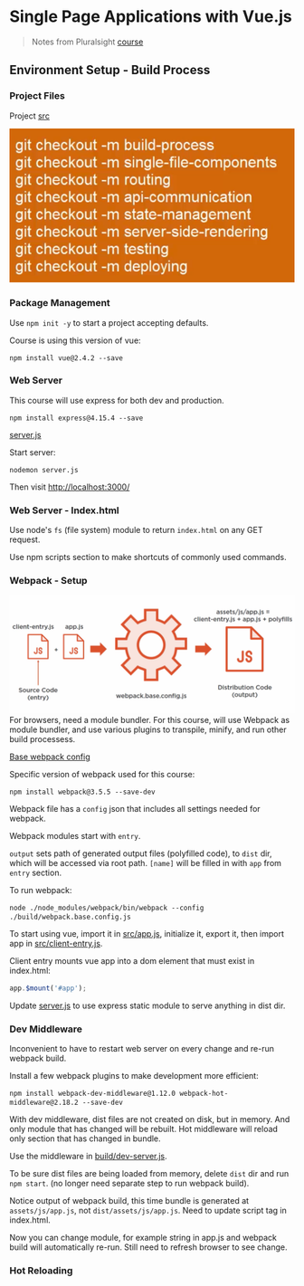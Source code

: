# Single Page Applications with Vue.js

> Notes from Pluralsight [course](https://app.pluralsight.com/library/courses/vue-js-single-page-applications/table-of-contents)

## Environment Setup - Build Process

### Project Files

Project [src](https://github.com/bstavroulakis/vue-spa)

![git-modules](course-images/git-modules.png "git-modules")

### Package Management

Use `npm init -y` to start a project accepting defaults.

Course is using this version of vue:

```shell
npm install vue@2.4.2 --save
```

### Web Server

This course will use express for both dev and production.


```shell
npm install express@4.15.4 --save
```

[server.js](server.js)

Start server:

```shell
nodemon server.js
```

Then visit [http://localhost:3000/](http://localhost:3000/)

### Web Server - Index.html

Use node's `fs` (file system) module to return `index.html` on any GET request.

Use npm scripts section to make shortcuts of commonly used commands.

### Webpack - Setup

![build-process](course-images/build-process.png)
For browsers, need a module bundler. For this course, will use Webpack as module bundler, and use various plugins to transpile, minify, and run other build processess.

[Base webpack config](build/webpack.base.config.js)

Specific version of webpack used for this course:

```shell
npm install webpack@3.5.5 --save-dev
```

Webpack file has a `config` json that includes all settings needed for webpack.

Webpack modules start with `entry`.

`output` sets path of generated output files (polyfilled code), to `dist` dir, which will be accessed via root path.
`[name]` will be filled in with `app` from `entry` section.

To run webpack:

```shell
node ./node_modules/webpack/bin/webpack --config ./build/webpack.base.config.js
```

To start using vue, import it in [src/app.js](src/app.js), initialize it, export it, then import app in [src/client-entry.js](src/client-entry.js).

Client entry mounts vue app into a dom element that must exist in index.html:

```javascript
app.$mount('#app');
```

Update [server.js](server.js) to use express static module to serve anything in dist dir.

### Dev Middleware

Inconvenient to have to restart web server on every change and re-run webpack build.

Install a few webpack plugins to make development more efficient:

```shell
npm install webpack-dev-middleware@1.12.0 webpack-hot-middleware@2.18.2 --save-dev
```

With dev middleware, dist files are not created on disk, but in memory. And only module that has changed will be rebuilt.
Hot middleware will reload only section that has changed in bundle.

Use the middleware in [build/dev-server.js](build/dev-server.js).

To be sure dist files are being loaded from memory, delete `dist` dir and run `npm start`. (no longer need separate step to run webpack build).

Notice output of webpack build, this time bundle is generated at `assets/js/app.js`, not `dist/assets/js/app.js`. Need to update script tag in index.html.

Now you can change module, for example string in app.js and webpack build will automatically re-run. Still need to refresh browser to see change.

### Hot Reloading
